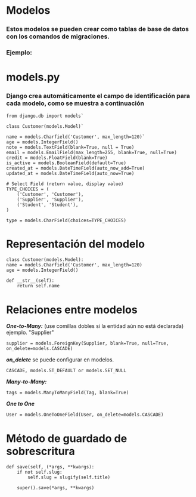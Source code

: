 # Modelos

### Estos modelos se pueden crear como tablas de base de datos con los comandos de migraciones.

### Ejemplo:

# models.py
### Django crea automáticamente el campo de identificación para cada modelo, como se muestra a continuación

    from django.db import models`

    class Customer(models.Model)`
    
    name = models.Charfield('Customer', max_length=120)`
    age = models.IntegerField()
    note = models.TextField(blank=True, null = True)
    email = models.EmailField(max_length=255, blank=True, null=True)
    credit = models.FloatField(blank=True)
    is_active = models.BooleanField(default=True)
    created_at = models.DateTimeField(auto_now_add=True)
    updated_at = models.DateTimeField(auto_now=True)

    # Select Field (return value, display value)
    TYPE_CHOICES = (
        ('Customer', 'Customer'),
        ('Supplier', 'Supplier'),
        ('Student', 'Student'),
    )

    type = models.CharField(choices=TYPE_CHOICES)


# Representación del modelo

    class Customer(models.Model):
    name = models.Charfield('Customer', max_length=120)
    age = models.IntegerField()

    def __str__(self): 
        return self.name

# Relaciones entre modelos

***One-to-Many:*** (use comillas dobles si la entidad aún no está declarada) ejemplo. "Supplier"
    
    supplier = models.ForeignKey(Supplier, blank=True, null=True, on_delete=models.CASCADE)

***on_delete*** se puede configurar en modelos. 

    CASCADE, models.ST_DEFAULT or models.SET_NULL

***Many-to-Many:*** 
    
    tags = models.ManyToManyField(Tag, blank=True)

***One to One***
    
    User = models.OneToOneField(User, on_delete=models.CASCADE)

# Método de guardado de sobrescritura
    def save(self, (*args, **kwargs):
        if not self.slug:
            self.slug = slugify(self.title)

        super().save(*args, **kwargs)
